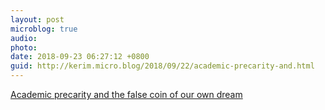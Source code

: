 ```yaml
---
layout: post
microblog: true
audio: 
photo: 
date: 2018-09-23 06:27:12 +0800
guid: http://kerim.micro.blog/2018/09/22/academic-precarity-and.html
---
```

[Academic precarity and the false coin of our own dream](http://www.focaalblog.com/2018/09/21/vlad-schuler-costa-academic-precarity-and-the-false-coin-of-our-own-dreams/)
